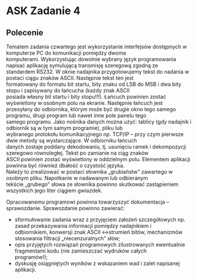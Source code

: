 # ASK Zadanie 4


## Polecenie


Tematem zadania czwartego jest wykorzystanie interfejsów dostępnych w komputerze PC do komunikacji pomiędzy dwoma  
komputerami. Wykorzystując dowolnie wybrany język programowania napisać aplikację symulującą transmisję szeregową zgodną ze  
standardem RS232. W oknie nadajnika przygotowujemy tekst do nadania w postaci ciągu znaków ASCII. Następnie tekst ten jest  
formatowany do formatu bit startu, bity znaku od LSB do MSB i dwa bity stopu i zapisywany do łańcucha (każdy znak ASCII  
posiada własny bit startu i bity stopu!!!). Łańcuch powinien zostać wyświetlony w osobnym polu na ekranie. Następnie łańcuch jest  
przesyłany do odbiornika, którym może być drugie okno tego samego programu, drugi program lub nawet inne pole panelu tego  
samego programu. Jako nośnika danych można użyć: tablicy (gdy nadajnik i odbiornik są w tym samym programie), pliku lub  
wybranego protokołu komunikacyjnego np. TCP/IP – przy czym pierwsze dwie metody są wystarczające. W odbiorniku łańcuch  
danych zostaje poddany dekodowaniu, tj. usunięciu ramek i dekompozycji szeregowo równoległej. Tekst po zamianie na ciąg znaków  
ASCII powinien zostać wyświetlony w oddzielnym polu. Elementem aplikacji powinna być również dbałość o czystość języka.  
Należy to zrealizować w postaci słownika „grubiaństw” zawartego w osobnym pliku. Napotkanie w nadawanym lub odbieranym  
tekście „grubego” słowa ze słownika powinno skutkować zastąpieniem wszystkich jego liter ciągiem gwiazdek.

Opracowanemu programowi powinna towarzyszyć dokumentacja – sprawozdanie. Sprawozdanie powinno zawierać:  
- sformułowanie zadania wraz z przyjęciem założeń szczegółowych np. zasad przekazywania informacji pomiędzy nadajnikiem i  
odbiornikiem, konwersji znak ASCII <->strumień bitów, mechanizmów stosowania filtracji „niecenzuralnych” słów;  
- opis przyjętych rozwiązań programowych zilustrowanych ewentualnie fragmentami kodu (nie zamieszczać wydruków całych  
programów!);  
- dyskusję osiągniętych wyników z wskazaniem wad i zalet napisanej aplikacji.

